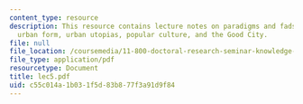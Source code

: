 ```yaml
---
content_type: resource
description: This resource contains lecture notes on paradigms and fads, design and
  urban form, urban utopias, popular culture, and the Good City.
file: null
file_location: /coursemedia/11-800-doctoral-research-seminar-knowledge-in-the-public-arena-spring-2007/c55c014a1b031f5d83b877f3a91d9f84_lec5.pdf
file_type: application/pdf
resourcetype: Document
title: lec5.pdf
uid: c55c014a-1b03-1f5d-83b8-77f3a91d9f84
---
```

